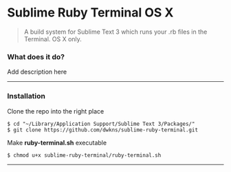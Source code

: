 # Sublime Ruby Terminal OS X

> A build system for Sublime Text 3 which runs your .rb files in the Terminal. OS X only.

### What does it do?

Add description here

---

### Installation
Clone the repo into the right place

    $ cd "~/Library/Application Support/Sublime Text 3/Packages/"
    $ git clone https://github.com/dwkns/sublime-ruby-terminal.git 

Make **ruby-terminal.sh** executable

    $ chmod u+x sublime-ruby-terminal/ruby-terminal.sh






---

